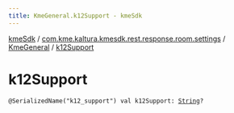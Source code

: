```yaml
---
title: KmeGeneral.k12Support - kmeSdk
---
```


[kmeSdk](../../index.html) / [com.kme.kaltura.kmesdk.rest.response.room.settings](../index.html) / [KmeGeneral](index.html) / [k12Support](./k12-support.html)

# k12Support

`@SerializedName("k12_support") val k12Support: `[`String`](https://kotlinlang.org/api/latest/jvm/stdlib/kotlin/-string/index.html)`?`